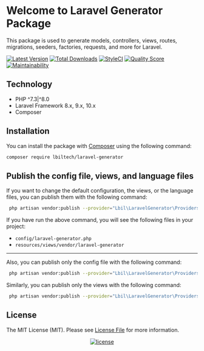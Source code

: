 # Welcome to Laravel Generator Package

This package is used to generate models, controllers, views, routes, migrations, seeders, factories, requests, and more for Laravel.

[![Latest Version](https://img.shields.io/github/release/lbiltech/laravel-generator.svg?style=flat-square)](https://github.com/lbiltech/laravel-generator/releases)
[![Total Downloads](https://img.shields.io/packagist/dt/lbiltech/laravel-generator.svg?style=flat-square)](https://packagist.org/packages/lbiltech/laravel-generator)
[![StyleCI](https://styleci.io/repos/605697295/shield)](https://styleci.io/repos/605697295)
[![Quality Score](https://img.shields.io/scrutinizer/g/lbiltech/laravel-generator.svg?style=flat-square)](https://scrutinizer-ci.com/g/lbiltech/laravel-generator)
[![Maintainability](https://api.codeclimate.com/v1/badges/231c123bfa276fd1ac3c/maintainability)](https://codeclimate.com/github/lbiltech/laravel-generator/maintainability)

## Technology

- PHP ^7.3|^8.0
- Laravel Framework 8.x, 9.x, 10.x
- Composer

## Installation

You can install the package with [Composer](https://getcomposer.org/) using the following command:

```bash
composer require lbiltech/laravel-generator
```

## Publish the config file, views, and language files

If you want to change the default configuration, the views, or the language files, you can publish them with the following command:

```bash
 php artisan vendor:publish --provider="Lbil\LaravelGenerator\Providers\LaravelGeneratorServiceProvider" 
```

If you have run the above command, you will see the following files in your project:

- `config/laravel-generator.php`
- `resources/views/vendor/laravel-generator`

---

Also, you can publish only the config file with the following command:

```bash
 php artisan vendor:publish --provider="Lbil\LaravelGenerator\Providers\LaravelGeneratorServiceProvider" --tag="config" 
```

Similarly, you can publish only the views with the following command:

```bash
 php artisan vendor:publish --provider="Lbil\LaravelGenerator\Providers\LaravelGeneratorServiceProvider" --tag="views" 
```


## License

The MIT License (MIT). Please see [License File](LICENSE) for more information.

<p align="center">
    <a href="https://packagist.org/packages/lbiltech/laravel-generator">
        <img src="https://img.shields.io/packagist/l/doctrine/orm.svg" data-origin="https://img.shields.io/packagist/l/doctrine/orm.svg" alt="license">
    </a>
</p>

